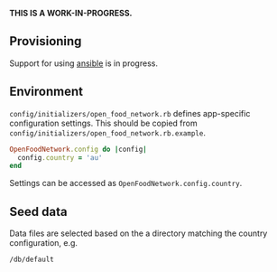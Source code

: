 **THIS IS A WORK-IN-PROGRESS.**

## Provisioning
Support for using [ansible](http://www.ansible.com/home) is in progress.

## Environment

`config/initializers/open_food_network.rb` defines app-specific configuration settings. This should be copied from `config/initializers/open_food_network.rb.example`.

```ruby
OpenFoodNetwork.config do |config|
  config.country = 'au'
end
```
Settings can be accessed as `OpenFoodNetwork.config.country`.

## Seed data
Data files are selected based on the a directory matching the country configuration, e.g.

```
/db/default
